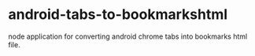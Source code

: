 # android-tabs-to-bookmarkshtml
node application for converting android chrome tabs into bookmarks html file.
